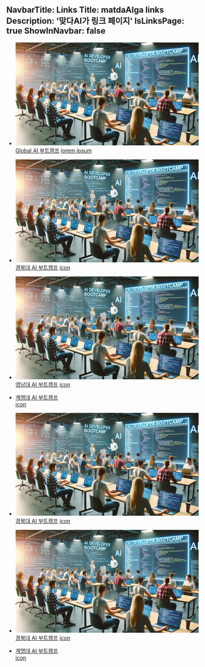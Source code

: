 NavbarTitle: Links
Title: matdaAIga links
Description: '맞다AI가 링크 페이지'
IsLinksPage: true
ShowInNavbar: false
---

-   [![Global AI 부트캠프](../images/posts/2025/02/gyeongbuk-ai-developer-bootcamp-00.png)](https://matdaaiga.kr/)<br>
    [Global AI 부트캠프](https://matdaaiga.kr/)
    [lorem ipsum](https://lorem-ipsum.com)

-   [![경북대 AI 부트캠프](../images/posts/2025/02/gyeongbuk-ai-developer-bootcamp-00.png)](https://matdaaiga.kr/)<br>
    [경북대 AI 부트캠프](https://matdaaiga.kr/)
    [icon](https://lorem-ipsum.com)

-   [![영남대 AI 부트캠프](../images/posts/2025/02/gyeongbuk-ai-developer-bootcamp-00.png)](https://matdaaiga.kr/)<br>
    [영남대 AI 부트캠프](https://matdaaiga.kr/)
    [icon](https://lorem-ipsum.com)

-   [계명대 AI 부트캠프](https://matdaaiga.kr/)<br>
    [icon](https://lorem-ipsum.com)

-   [![경북대 AI 부트캠프](../images/posts/2025/02/gyeongbuk-ai-developer-bootcamp-00.png)](https://matdaaiga.kr/)<br>
    [경북대 AI 부트캠프](https://matdaaiga.kr/)
    [icon](https://lorem-ipsum.com)

-   [![경북대 AI 부트캠프](../images/posts/2025/02/gyeongbuk-ai-developer-bootcamp-00.png)](https://matdaaiga.kr/)<br>
    [경북대 AI 부트캠프](https://matdaaiga.kr/)
    [icon](https://lorem-ipsum.com)

-   [계명대 AI 부트캠프](https://matdaaiga.kr/)<br>
    [icon](https://lorem-ipsum.com)
